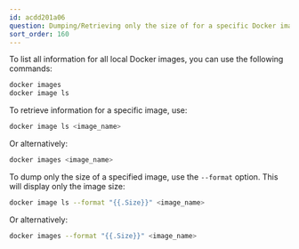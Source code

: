 ```yaml
---
id: acdd201a06
question: Dumping/Retrieving only the size of for a specific Docker image
sort_order: 160
---
```


To list all information for all local Docker images, you can use the following commands:

```bash
docker images
docker image ls
```

To retrieve information for a specific image, use:

```bash
docker image ls <image_name>
```

Or alternatively:

```bash
docker images <image_name>
```

To dump only the size of a specified image, use the `--format` option. This will display only the image size:

```bash
docker image ls --format "{{.Size}}" <image_name>
```

Or alternatively:

```bash
docker images --format "{{.Size}}" <image_name>
```